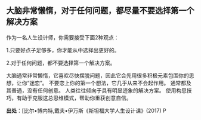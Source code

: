 ## 大脑非常懒惰，对于任何问题，都尽量不要选择第一个解决方案

作为一名人生设计师，你需要接受下面2种观点：

1.只要好点子足够多，你才能从中选择出更好的。

2.对于任何问题，都不要选择第一个解决方案。

大脑通常非常懒惰，它喜欢尽快摆脱问题，因此它会先用很多积极元素包围你的思想，让你“迷恋”。
不要恋上你的第一个想法，它几乎从来不会起作用。 通常都及其普通，没有任何创意。
人类往往倾向于具有明显迹象的解决方案。 使用构思技巧，有助于克服这总思维模式，帮助你重获创意自信。


**出处**：[比尔•博内特,戴夫•伊万斯《斯坦福大学人生设计课》(2017) P
